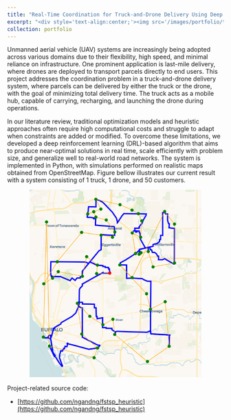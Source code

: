 ```yaml
---
title: "Real-Time Coordination for Truck-and-Drone Delivery Using Deep Reinforcement Learning"
excerpt: "<div style='text-align:center;'><img src='/images/portfolio/tsp_working_env.png' width='300'>"
collection: portfolio
---
```


Unmanned aerial vehicle (UAV) systems are increasingly being adopted across various domains due to their flexibility, high speed, and minimal reliance on infrastructure. One prominent application is last-mile delivery, where drones are deployed to transport parcels directly to end users. This project addresses the coordination problem in a truck-and-drone delivery system, where parcels can be delivered by either the truck or the drone, with the goal of minimizing total delivery time. The truck acts as a mobile hub, capable of carrying, recharging, and launching the drone during operations.

In our literature review, traditional optimization models and heuristic approaches often require high computational costs and struggle to adapt when constraints are added or modified. To overcome these limitations, we developed a deep reinforcement learning (DRL)-based algorithm that aims to produce near-optimal solutions in real time, scale efficiently with problem size, and generalize well to real-world road networks. The system is implemented in Python, with simulations performed on realistic maps obtained from OpenStreetMap. Figure bellow illustrates our current result with a system consisting of 1 truck, 1 drone, and 50 customers. 

<div style='text-align:center;'><img src='/images/portfolio/fstsp.png' width='400'></div>

Project-related source code: 
- [https://github.com/ngandng/fstsp_heuristic](https://github.com/ngandng/fstsp_heuristic)
